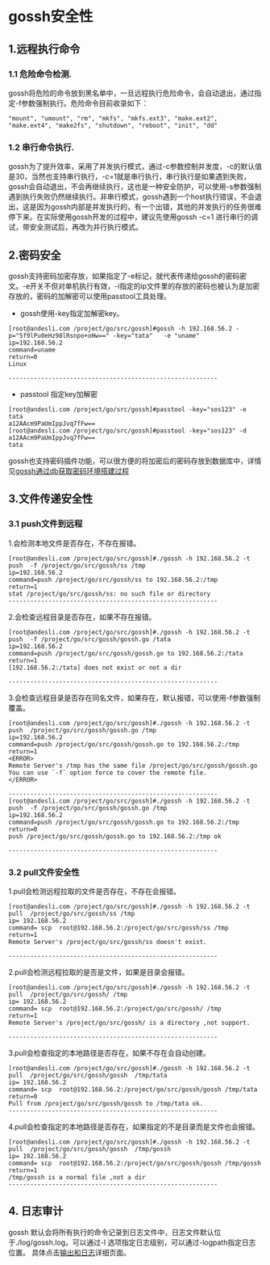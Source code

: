 # gossh安全性

## 1.远程执行命令

### 1.1 危险命令检测.

gossh将危险的命令放到黑名单中，一旦远程执行危险命令，会自动退出，通过指定-f参数强制执行。危险命令目前收录如下：

```
"mount", "umount", "rm", "mkfs", "mkfs.ext3", "make.ext2", "make.ext4", "make2fs", "shutdown", "reboot", "init", "dd"
```

### 1.2 串行命令执行.

gossh为了提升效率，采用了并发执行模式，通过-c参数控制并发度，-c的默认值是30，当然也支持串行执行，-c=1就是串行执行，串行执行是如果遇到失败，gossh会自动退出，不会再继续执行，这也是一种安全防护，可以使用-s参数强制遇到执行失败仍然继续执行。非串行模式，gossh遇到一个host执行错误，不会退出，这是因为gossh内部是并发执行的，有一个出错，其他的并发执行的任务很难停下来。在实际使用gossh开发的过程中，建议先使用gossh -c=1 进行串行的调试，带安全测试后，再改为并行执行模式。

## 2.密码安全

gossh支持密码加密存放，如果指定了-e标记，就代表传递给gossh的密码密文。-e开关不但对单机执行有效，-i指定的ip文件里的存放的密码也被认为是加密存放的，密码的加解密可以使用passtool工具处理。

- gossh使用-key指定加解密key。

```
[root@andesli.com /project/go/src/gossh]#gossh -h 192.168.56.2 -p="5f9lPu0eHz98lRsnpo+oHw==" -key="tata"   -e "uname"
ip=192.168.56.2
command=uname
return=0
Linux

----------------------------------------------------------
```
- passtool 指定key加解密

```
[root@andesli.com /project/go/src/gossh]#passtool -key="sos123" -e tata                       
a12AAcm9PaUmIppJvq7fFw==
[root@andesli.com /project/go/src/gossh]#passtool -key="sos123" -d a12AAcm9PaUmIppJvq7fFw==
tata

```

gossh也支持密码插件功能，可以很方便的将加密后的密码存放到数据库中，详情见[gossh通过db获取密码环境搭建过程](https://github.com/FuxiongYang/host-ssh/blob/master/docs/use_mysql_db.md)

## 3.文件传递安全性

### 3.1 push文件到远程

1.会检测本地文件是否存在，不存在报错。

```
[root@andesli.com /project/go/src/gossh]#./gossh -h 192.168.56.2 -t push  -f /project/go/src/gossh/ss /tmp
ip=192.168.56.2
command=push /project/go/src/gossh/ss to 192.168.56.2:/tmp
return=1
stat /project/go/src/gossh/ss: no such file or directory
----------------------------------------------------------
```
2.会检查远程目录是否存在，如果不存在报错。

```
[root@andesli.com /project/go/src/gossh]#./gossh -h 192.168.56.2 -t push  -f /project/go/src/gossh/gossh.go /tata
ip=192.168.56.2
command=push /project/go/src/gossh/gossh.go to 192.168.56.2:/tata
return=1
[192.168.56.2:/tata] does not exist or not a dir

----------------------------------------------------------
```
3.会检查远程目录是否存在同名文件，如果存在，默认报错，可以使用-f参数强制覆盖。

```
[root@andesli.com /project/go/src/gossh]#./gossh -h 192.168.56.2 -t push  /project/go/src/gossh/gossh.go /tmp  
ip=192.168.56.2
command=push /project/go/src/gossh/gossh.go to 192.168.56.2:/tmp
return=1
<ERROR>
Remote Server's /tmp has the same file /project/go/src/gossh/gossh.go
You can use `-f` option force to cover the remote file.
</ERROR>

----------------------------------------------------------
[root@andesli.com /project/go/src/gossh]#./gossh -h 192.168.56.2 -t push  -f /project/go/src/gossh/gossh.go /tmp
ip=192.168.56.2
command=push /project/go/src/gossh/gossh.go to 192.168.56.2:/tmp
return=0
push /project/go/src/gossh/gossh.go to 192.168.56.2:/tmp ok

----------------------------------------------------------
```
### 3.2 pull文件安全性

1.pull会检测远程拉取的文件是否存在，不存在会报错。

```
[root@andesli.com /project/go/src/gossh]#./gossh -h 192.168.56.2 -t pull  /project/go/src/gossh/ss /tmp        
ip= 192.168.56.2
command= scp  root@192.168.56.2:/project/go/src/gossh/ss /tmp
return=1
Remote Server's /project/go/src/gossh/ss doesn't exist.

----------------------------------------------------------
```

2.pull会检测远程拉取的是否是文件，如果是目录会报错。

```
[root@andesli.com /project/go/src/gossh]#./gossh -h 192.168.56.2 -t pull  /project/go/src/gossh/ /tmp  
ip= 192.168.56.2
command= scp  root@192.168.56.2:/project/go/src/gossh/ /tmp
return=1
Remote Server's /project/go/src/gossh/ is a directory ,not support.

----------------------------------------------------------
```

3.pull会检查指定的本地路径是否存在，如果不存在会自动创建。

```
[root@andesli.com /project/go/src/gossh]#./gossh -h 192.168.56.2 -t pull  /project/go/src/gossh/gossh  /tmp/tata
ip= 192.168.56.2
command= scp  root@192.168.56.2:/project/go/src/gossh/gossh /tmp/tata
return=0
Pull from /project/go/src/gossh/gossh to /tmp/tata ok.
----------------------------------------------------------
```

4.pull会检查指定的本地路径是否存在，如果指定的不是目录而是文件也会报错。

```
[root@andesli.com /project/go/src/gossh]#./gossh -h 192.168.56.2 -t pull  /project/go/src/gossh/gossh  /tmp/gossh
ip= 192.168.56.2
command= scp  root@192.168.56.2:/project/go/src/gossh/gossh /tmp/gossh
return=1
/tmp/gossh is a normal file ,not a dir
----------------------------------------------------------
```
## 4. 日志审计

gossh 默认会将所有执行的命令记录到日志文件中，日志文件默认位于./log/gossh.log。可以通过-l 选项指定日志级别，可以通过-logpath指定日志位置。 具体点击[输出和日志](https://github.com/FuxiongYang/host-ssh/blob/master/docs/output_format.md)详细页面。


